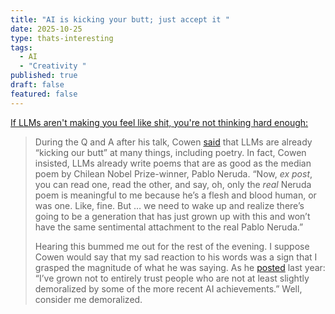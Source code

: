 ```yaml
---
title: "AI is kicking your butt; just accept it "
date: 2025-10-25
type: thats-interesting
tags:
  - AI
  - "Creativity "
published: true
draft: false
featured: false
---
```

[If LLMs aren't making you feel like shit, you're not thinking hard enough:](https://wisdomofcrowds.live/p/the-future-of-sentimental-attachments?utm_source=share&utm_medium=android&r=1eft5&triedRedirect=true)

> During the Q and A after his talk, Cowen [said](https://wisdomofcrowds.live/p/tyler-cowen-we-are-lucky-to-be-living?r=3321w&utm_campaign=post&utm_medium=web&showWelcomeOnShare=false) that LLMs are already “kicking our butt” at many things, including poetry. In fact, Cowen insisted, LLMs already write poems that are as good as the median poem by Chilean Nobel Prize-winner, Pablo Neruda. “Now, _ex post_, you can read one, read the other, and say, oh, only the _real_ Neruda poem is meaningful to me because he’s a flesh and blood human, or was one. Like, fine. But … we need to wake up and realize there’s going to be a generation that has just grown up with this and won’t have the same sentimental attachment to the real Pablo Neruda.”
> 
> Hearing this bummed me out for the rest of the evening. I suppose Cowen would say that my sad reaction to his words was a sign that I grasped the magnitude of what he was saying. As he [posted](https://x.com/tylercowen/status/1845656495737745816) last year: “I’ve grown not to entirely trust people who are not at least slightly demoralized by some of the more recent AI achievements.” Well, consider me demoralized.
